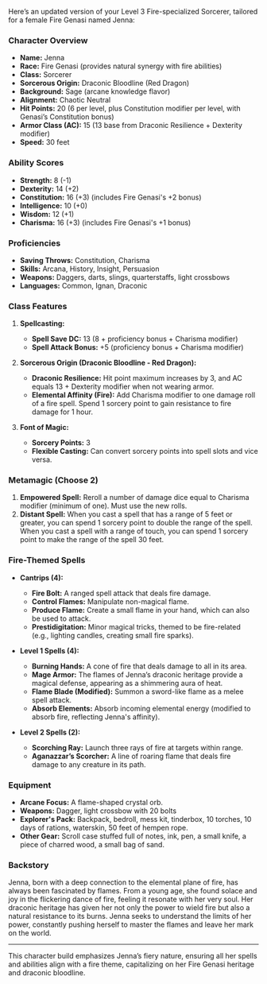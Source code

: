 Here’s an updated version of your Level 3 Fire-specialized Sorcerer, tailored for a female Fire Genasi named Jenna:

### **Character Overview**

- **Name:** Jenna
- **Race:** Fire Genasi (provides natural synergy with fire abilities)
- **Class:** Sorcerer
- **Sorcerous Origin:** Draconic Bloodline (Red Dragon)
- **Background:** Sage (arcane knowledge flavor)
- **Alignment:** Chaotic Neutral
- **Hit Points:** 20 (6 per level, plus Constitution modifier per level, with Genasi’s Constitution bonus)
- **Armor Class (AC):** 15 (13 base from Draconic Resilience + Dexterity modifier)
- **Speed:** 30 feet

### **Ability Scores**

- **Strength:** 8 (-1)
- **Dexterity:** 14 (+2)
- **Constitution:** 16 (+3) (includes Fire Genasi's +2 bonus)
- **Intelligence:** 10 (+0)
- **Wisdom:** 12 (+1)
- **Charisma:** 16 (+3) (includes Fire Genasi's +1 bonus)

### **Proficiencies**

- **Saving Throws:** Constitution, Charisma
- **Skills:** Arcana, History, Insight, Persuasion
- **Weapons:** Daggers, darts, slings, quarterstaffs, light crossbows
- **Languages:** Common, Ignan, Draconic

### **Class Features**

1. **Spellcasting:**
   - **Spell Save DC:** 13 (8 + proficiency bonus + Charisma modifier)
   - **Spell Attack Bonus:** +5 (proficiency bonus + Charisma modifier)

2. **Sorcerous Origin (Draconic Bloodline - Red Dragon):**
   - **Draconic Resilience:** Hit point maximum increases by 3, and AC equals 13 + Dexterity modifier when not wearing armor.
   - **Elemental Affinity (Fire):** Add Charisma modifier to one damage roll of a fire spell. Spend 1 sorcery point to gain resistance to fire damage for 1 hour.

3. **Font of Magic:** 
   - **Sorcery Points:** 3
   - **Flexible Casting:** Can convert sorcery points into spell slots and vice versa.

### **Metamagic (Choose 2)**

1. **Empowered Spell:** Reroll a number of damage dice equal to Charisma modifier (minimum of one). Must use the new rolls.
2. **Distant Spell:** When you cast a spell that has a range of 5 feet or greater, you can spend 1 sorcery point to double the range of the spell. When you cast a spell with a range of touch, you can spend 1 sorcery point to make the range of the spell 30 feet.

### **Fire-Themed Spells**

- **Cantrips (4):** 
  - **Fire Bolt:** A ranged spell attack that deals fire damage.
  - **Control Flames:** Manipulate non-magical flame.
  - **Produce Flame:** Create a small flame in your hand, which can also be used to attack.
  - **Prestidigitation:** Minor magical tricks, themed to be fire-related (e.g., lighting candles, creating small fire sparks).

- **Level 1 Spells (4):** 
  - **Burning Hands:** A cone of fire that deals damage to all in its area.
  - **Mage Armor:** The flames of Jenna’s draconic heritage provide a magical defense, appearing as a shimmering aura of heat.
  - **Flame Blade (Modified):** Summon a sword-like flame as a melee spell attack.
  - **Absorb Elements:** Absorb incoming elemental energy (modified to absorb fire, reflecting Jenna's affinity).

- **Level 2 Spells (2):** 
  - **Scorching Ray:** Launch three rays of fire at targets within range.
  - **Aganazzar’s Scorcher:** A line of roaring flame that deals fire damage to any creature in its path.

### **Equipment**

- **Arcane Focus:** A flame-shaped crystal orb.
- **Weapons:** Dagger, light crossbow with 20 bolts
- **Explorer's Pack:** Backpack, bedroll, mess kit, tinderbox, 10 torches, 10 days of rations, waterskin, 50 feet of hempen rope.
- **Other Gear:** Scroll case stuffed full of notes, ink, pen, a small knife, a piece of charred wood, a small bag of sand.

### **Backstory**

Jenna, born with a deep connection to the elemental plane of fire, has always been fascinated by flames. From a young age, she found solace and joy in the flickering dance of fire, feeling it resonate with her very soul. Her draconic heritage has given her not only the power to wield fire but also a natural resistance to its burns. Jenna seeks to understand the limits of her power, constantly pushing herself to master the flames and leave her mark on the world.

---

This character build emphasizes Jenna’s fiery nature, ensuring all her spells and abilities align with a fire theme, capitalizing on her Fire Genasi heritage and draconic bloodline.